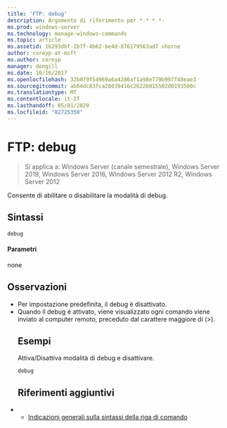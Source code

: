```yaml
---
title: 'FTP: debug'
description: Argomento di riferimento per * * * *-
ms.prod: windows-server
ms.technology: manage-windows-commands
ms.topic: article
ms.assetid: 16293dbf-1b7f-4b62-be4d-876179563ad7 vhorne
author: coreyp-at-msft
ms.author: coreyp
manager: dongill
ms.date: 10/16/2017
ms.openlocfilehash: 32b079f54969a6a4286af1a98e779b997f48eae3
ms.sourcegitcommit: ab64dc83fca28039416c26226815502d0193500c
ms.translationtype: MT
ms.contentlocale: it-IT
ms.lasthandoff: 05/01/2020
ms.locfileid: "82725350"
---
```

# <a name="ftpdebug"></a>FTP: debug

> Si applica a: Windows Server (canale semestrale), Windows Server 2019, Windows Server 2016, Windows Server 2012 R2, Windows Server 2012

Consente di abilitare o disabilitare la modalità di debug.   
## <a name="syntax"></a>Sintassi  
```  
debug  
```  
#### <a name="parameters"></a>Parametri  
none  
## <a name="remarks"></a>Osservazioni  
- Per impostazione predefinita, il debug è disattivato.  
- Quando il debug è attivato, viene visualizzato ogni comando viene inviato al computer remoto, preceduto dal carattere maggiore di (>).  
  ## <a name="examples"></a>Esempi  
  Attiva/Disattiva modalità di debug e disattivare.  
  ```  
  debug  
  ```  
  ## <a name="additional-references"></a>Riferimenti aggiuntivi  
- - [Indicazioni generali sulla sintassi della riga di comando](command-line-syntax-key.md)  
